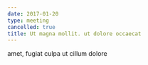 ```yaml
---
date: 2017-01-20
type: meeting
cancelled: true
title: Ut magna mollit. ut dolore occaecat
---
```

amet, fugiat culpa ut cillum dolore